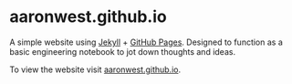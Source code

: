 # aaronwest.github.io

A simple website using [Jekyll](http://jekyllrb.com) + [GitHub Pages](https://pages.github.com). Designed to function as a basic engineering notebook to jot down thoughts and ideas.

To view the website visit [aaronwest.github.io](http://aaronwest.github.io).
